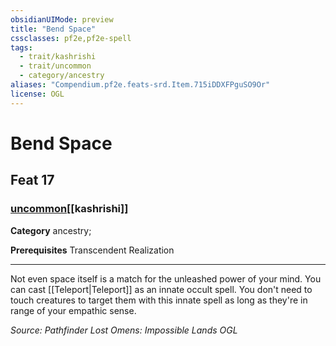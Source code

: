 ```yaml
---
obsidianUIMode: preview
title: "Bend Space"
cssclasses: pf2e,pf2e-spell
tags:
  - trait/kashrishi
  - trait/uncommon
  - category/ancestry
aliases: "Compendium.pf2e.feats-srd.Item.715iDDXFPguSO9Or"
license: OGL
---
```

# Bend Space
## Feat 17
### [uncommon](uncommon "Uncommon Rarity Trait")[[kashrishi]]

**Category** ancestry; 



**Prerequisites** Transcendent Realization
* * *
Not even space itself is a match for the unleashed power of your mind. You can cast [[Teleport|Teleport]] as an innate occult spell. You don't need to touch creatures to target them with this innate spell as long as they're in range of your empathic sense.

*Source: Pathfinder Lost Omens: Impossible Lands*
*OGL*